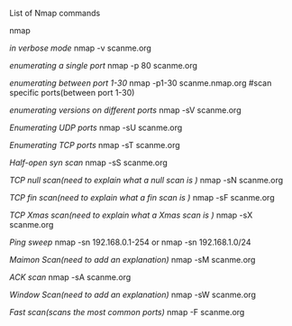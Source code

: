 List of Nmap commands


nmap <site>

*in verbose mode*
nmap -v scanme.org

*enumerating a single port*
nmap -p 80 scanme.org

*enumerating between port 1-30*
nmap -p1-30 scanme.nmap.org #scan specific ports(between port 1-30)

*enumerating versions on different ports*
nmap -sV scanme.org


*Enumerating UDP ports*
nmap -sU scanme.org

*Enumerating TCP ports*
nmap -sT scanme.org

*Half-open syn  scan*
nmap -sS scanme.org

*TCP null scan(need to explain what a null scan is )*
nmap -sN scanme.org

*TCP fin scan(need to explain what a fin scan is )*
nmap -sF scanme.org

*TCP Xmas scan(need to explain what a Xmas scan is )*
nmap -sX scanme.org


*Ping sweep*
nmap -sn 192.168.0.1-254
or 
nmap -sn 192.168.1.0/24

*Maimon Scan(need to add an explanation)*
nmap -sM scanme.org

*ACK scan*
nmap -sA scanme.org

*Window Scan(need to add an explanation)*
nmap -sW scanme.org

*Fast scan(scans the most common ports)*
nmap -F scanme.org


